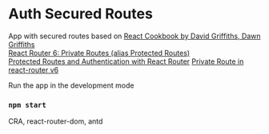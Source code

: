 # Auth Secured Routes

App with secured routes based on
[React Cookbook by David Griffiths, Dawn Griffiths](https://www.oreilly.com/library/view/react-cookbook/9781492085836/)  
[React Router 6: Private Routes (alias Protected Routes)](https://www.robinwieruch.de/react-router-private-routes/)  
[Protected Routes and Authentication with React Router](https://ui.dev/react-router-protected-routes-authentication)
[Private Route in react-router v6](https://dev.to/iamandrewluca/private-route-in-react-router-v6-lg5)

Run the app in the development mode

### `npm start`

CRA, react-router-dom, antd
